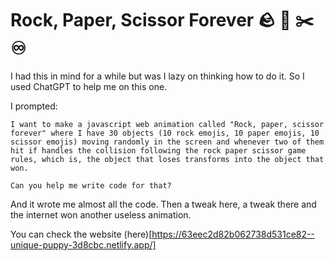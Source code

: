 # Rock, Paper, Scissor Forever 🪨 📝 ✂️ ♾️

I had this in mind for a while but was I lazy on thinking how to do it. So I used ChatGPT to help me on this one.

I prompted:

```
I want to make a javascript web animation called "Rock, paper, scissor forever" where I have 30 objects (10 rock emojis, 10 paper emojis, 10 scissor emojis) moving randomly in the screen and whenever two of them hit if handles the collision following the rock paper scissor game rules, which is, the object that loses transforms into the object that won.

Can you help me write code for that?
```

And it wrote me almost all the code. Then a tweak here, a tweak there and the internet won another useless animation.

You can check the website (here)[https://63eec2d82b062738d531ce82--unique-puppy-3d8cbc.netlify.app/]
